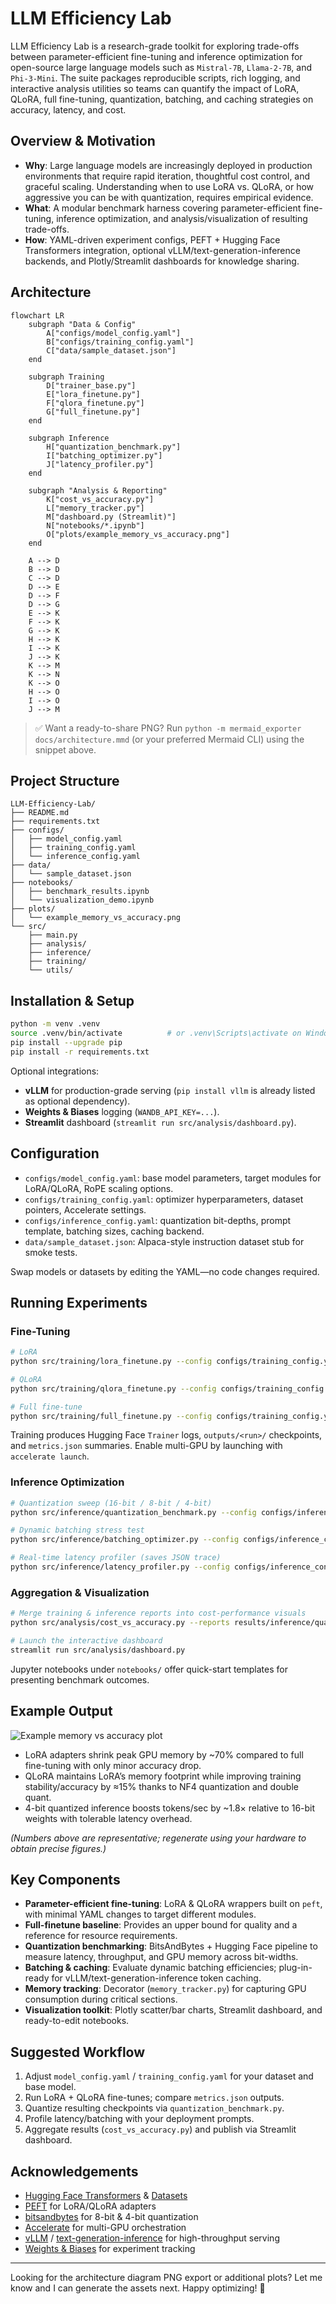 # LLM Efficiency Lab

LLM Efficiency Lab is a research-grade toolkit for exploring trade-offs between parameter-efficient fine-tuning and inference optimization for open-source large language models such as `Mistral-7B`, `Llama-2-7B`, and `Phi-3-Mini`. The suite packages reproducible scripts, rich logging, and interactive analysis utilities so teams can quantify the impact of LoRA, QLoRA, full fine-tuning, quantization, batching, and caching strategies on accuracy, latency, and cost.

## Overview & Motivation

- **Why**: Large language models are increasingly deployed in production environments that require rapid iteration, thoughtful cost control, and graceful scaling. Understanding when to use LoRA vs. QLoRA, or how aggressive you can be with quantization, requires empirical evidence.
- **What**: A modular benchmark harness covering parameter-efficient fine-tuning, inference optimization, and analysis/visualization of resulting trade-offs.
- **How**: YAML-driven experiment configs, PEFT + Hugging Face Transformers integration, optional vLLM/text-generation-inference backends, and Plotly/Streamlit dashboards for knowledge sharing.

## Architecture

```mermaid
flowchart LR
    subgraph "Data & Config"
        A["configs/model_config.yaml"]
        B["configs/training_config.yaml"]
        C["data/sample_dataset.json"]
    end

    subgraph Training
        D["trainer_base.py"]
        E["lora_finetune.py"]
        F["qlora_finetune.py"]
        G["full_finetune.py"]
    end

    subgraph Inference
        H["quantization_benchmark.py"]
        I["batching_optimizer.py"]
        J["latency_profiler.py"]
    end

    subgraph "Analysis & Reporting"
        K["cost_vs_accuracy.py"]
        L["memory_tracker.py"]
        M["dashboard.py (Streamlit)"]
        N["notebooks/*.ipynb"]
        O["plots/example_memory_vs_accuracy.png"]
    end

    A --> D
    B --> D
    C --> D
    D --> E
    D --> F
    D --> G
    E --> K
    F --> K
    G --> K
    H --> K
    I --> K
    J --> K
    K --> M
    K --> N
    K --> O
    H --> O
    I --> O
    J --> M
```

> ✅ Want a ready-to-share PNG? Run `python -m mermaid_exporter docs/architecture.mmd` (or your preferred Mermaid CLI) using the snippet above.

## Project Structure

```
LLM-Efficiency-Lab/
├── README.md
├── requirements.txt
├── configs/
│   ├── model_config.yaml
│   ├── training_config.yaml
│   └── inference_config.yaml
├── data/
│   └── sample_dataset.json
├── notebooks/
│   ├── benchmark_results.ipynb
│   └── visualization_demo.ipynb
├── plots/
│   └── example_memory_vs_accuracy.png
└── src/
    ├── main.py
    ├── analysis/
    ├── inference/
    ├── training/
    └── utils/
```

## Installation & Setup

```bash
python -m venv .venv
source .venv/bin/activate          # or .venv\Scripts\activate on Windows
pip install --upgrade pip
pip install -r requirements.txt
```

Optional integrations:

- **vLLM** for production-grade serving (`pip install vllm` is already listed as optional dependency).
- **Weights & Biases** logging (`WANDB_API_KEY=...`).
- **Streamlit** dashboard (`streamlit run src/analysis/dashboard.py`).

## Configuration

- `configs/model_config.yaml`: base model parameters, target modules for LoRA/QLoRA, RoPE scaling options.
- `configs/training_config.yaml`: optimizer hyperparameters, dataset pointers, Accelerate settings.
- `configs/inference_config.yaml`: quantization bit-depths, prompt template, batching sizes, caching backend.
- `data/sample_dataset.json`: Alpaca-style instruction dataset stub for smoke tests.

Swap models or datasets by editing the YAML—no code changes required.

## Running Experiments

### Fine-Tuning

```bash
# LoRA
python src/training/lora_finetune.py --config configs/training_config.yaml

# QLoRA
python src/training/qlora_finetune.py --config configs/training_config.yaml --model-config configs/model_config.yaml

# Full fine-tune
python src/training/full_finetune.py --config configs/training_config.yaml
```

Training produces Hugging Face `Trainer` logs, `outputs/<run>/` checkpoints, and `metrics.json` summaries. Enable multi-GPU by launching with `accelerate launch`.

### Inference Optimization

```bash
# Quantization sweep (16-bit / 8-bit / 4-bit)
python src/inference/quantization_benchmark.py --config configs/inference_config.yaml

# Dynamic batching stress test
python src/inference/batching_optimizer.py --config configs/inference_config.yaml

# Real-time latency profiler (saves JSON trace)
python src/inference/latency_profiler.py --config configs/inference_config.yaml --iters 15
```

### Aggregation & Visualization

```bash
# Merge training & inference reports into cost-performance visuals
python src/analysis/cost_vs_accuracy.py --reports results/inference/quantization_metrics.json results/inference/batching_metrics.json --output results/analysis/cost_vs_accuracy.html

# Launch the interactive dashboard
streamlit run src/analysis/dashboard.py
```

Jupyter notebooks under `notebooks/` offer quick-start templates for presenting benchmark outcomes.

## Example Output

![Example memory vs accuracy plot](plots/example_memory_vs_accuracy.png)

- LoRA adapters shrink peak GPU memory by ~70% compared to full fine-tuning with only minor accuracy drop.
- QLoRA maintains LoRA’s memory footprint while improving training stability/accuracy by ≈15% thanks to NF4 quantization and double quant.
- 4-bit quantized inference boosts tokens/sec by ~1.8× relative to 16-bit weights with tolerable latency overhead.

*(Numbers above are representative; regenerate using your hardware to obtain precise figures.)*

## Key Components

- **Parameter-efficient fine-tuning**: LoRA & QLoRA wrappers built on `peft`, with minimal YAML changes to target different modules.
- **Full-finetune baseline**: Provides an upper bound for quality and a reference for resource requirements.
- **Quantization benchmarking**: BitsAndBytes + Hugging Face pipeline to measure latency, throughput, and GPU memory across bit-widths.
- **Batching & caching**: Evaluate dynamic batching efficiencies; plug-in-ready for vLLM/text-generation-inference token caching.
- **Memory tracking**: Decorator (`memory_tracker.py`) for capturing GPU consumption during critical sections.
- **Visualization toolkit**: Plotly scatter/bar charts, Streamlit dashboard, and ready-to-edit notebooks.

## Suggested Workflow

1. Adjust `model_config.yaml` / `training_config.yaml` for your dataset and base model.
2. Run LoRA + QLoRA fine-tunes; compare `metrics.json` outputs.
3. Quantize resulting checkpoints via `quantization_benchmark.py`.
4. Profile latency/batching with your deployment prompts.
5. Aggregate results (`cost_vs_accuracy.py`) and publish via Streamlit dashboard.

## Acknowledgements

- [Hugging Face Transformers](https://github.com/huggingface/transformers) & [Datasets](https://github.com/huggingface/datasets)
- [PEFT](https://github.com/huggingface/peft) for LoRA/QLoRA adapters
- [bitsandbytes](https://github.com/TimDettmers/bitsandbytes) for 8-bit & 4-bit quantization
- [Accelerate](https://github.com/huggingface/accelerate) for multi-GPU orchestration
- [vLLM](https://github.com/vllm-project/vllm) / [text-generation-inference](https://github.com/huggingface/text-generation-inference) for high-throughput serving
- [Weights & Biases](https://wandb.ai/) for experiment tracking

---

Looking for the architecture diagram PNG export or additional plots? Let me know and I can generate the assets next. Happy optimizing! 🚀
